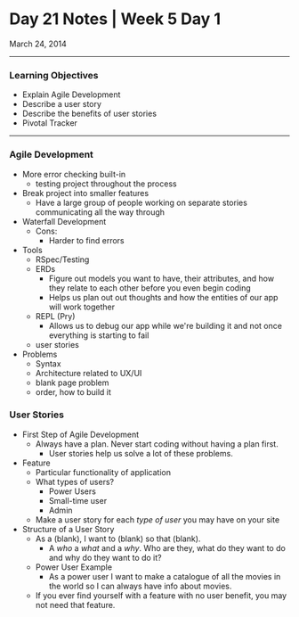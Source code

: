 # Day 21 Notes | Week 5 Day 1

March 24, 2014

---

### Learning Objectives

* Explain Agile Development
* Describe a user story
* Describe the benefits of user stories
* Pivotal Tracker

---

### Agile Development

* More error checking built-in
	* testing project throughout the process
* Break project into smaller features
	* Have a large group of people working on separate stories communicating all the way through
* Waterfall Development
	* Cons:
		* Harder to find errors
* Tools
	* RSpec/Testing
	* ERDs
		* Figure out models you want to have, their attributes, and how they relate to each other before you even begin coding
		* Helps us plan out out thoughts and how the entities of our app will work together
	* REPL (Pry)
		* Allows us to debug our app while we're building it and not once everything is starting to fail
	* user stories
* Problems
	* Syntax
	* Architecture related to UX/UI
	* blank page problem
	* order, how to build it

### User Stories

* First Step of Agile Development
	 * Always have a plan. Never start coding without having a plan first.
	 	* User stories help us solve a lot of these problems.
* Feature
	* Particular functionality of application
	* What types of users?
		* Power Users
		* Small-time user
		* Admin
	* Make a user story for each *type of user* you may have on your site
* Structure of a User Story
	* As a (blank), I want to (blank) so that (blank).
		* A *who* a *what* and a *why*. Who are they, what do they want to do and why do they want to do it?
	* Power User Example
		* As a power user I want to make a catalogue of all the movies in the world so I can always have info about movies. 
	* If you ever find yourself with a feature with no user benefit, you may not need that feature. 